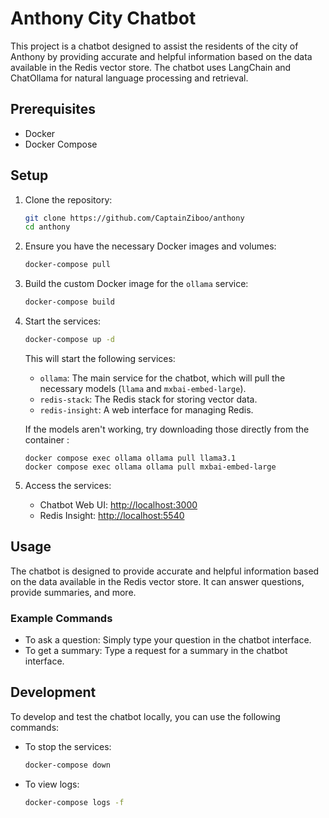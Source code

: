 # Anthony City Chatbot

This project is a chatbot designed to assist the residents of the city of Anthony by providing accurate and helpful information based on the data available in the Redis vector store. The chatbot uses LangChain and ChatOllama for natural language processing and retrieval.

## Prerequisites

- Docker
- Docker Compose

## Setup

1. Clone the repository:

   ```sh
   git clone https://github.com/CaptainZiboo/anthony
   cd anthony
   ```

2. Ensure you have the necessary Docker images and volumes:

   ```sh
   docker-compose pull
   ```

3. Build the custom Docker image for the `ollama` service:

   ```sh
   docker-compose build
   ```

4. Start the services:

   ```sh
   docker-compose up -d
   ```

   This will start the following services:

   - `ollama`: The main service for the chatbot, which will pull the necessary models (`llama` and `mxbai-embed-large`).
   - `redis-stack`: The Redis stack for storing vector data.
   - `redis-insight`: A web interface for managing Redis.

   If the models aren't working, try downloading those directly from the container :

   ```
   docker compose exec ollama ollama pull llama3.1
   docker compose exec ollama ollama pull mxbai-embed-large
   ```

5. Access the services:
   - Chatbot Web UI: [http://localhost:3000](http://localhost:3000)
   - Redis Insight: [http://localhost:5540](http://localhost:5540)

## Usage

The chatbot is designed to provide accurate and helpful information based on the data available in the Redis vector store. It can answer questions, provide summaries, and more.

### Example Commands

- To ask a question: Simply type your question in the chatbot interface.
- To get a summary: Type a request for a summary in the chatbot interface.

## Development

To develop and test the chatbot locally, you can use the following commands:

- To stop the services:

  ```sh
  docker-compose down
  ```

- To view logs:

  ```sh
  docker-compose logs -f
  ```

